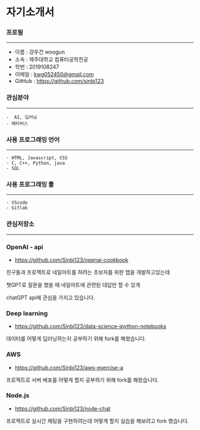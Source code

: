 # 자기소개서

### 프로필
-----
- 이름 : 강우건
woogun
- 소속 : 제주대학교 컴퓨터공학전공
- 학번 : 2019108247
- 이메일 : kwg052450@gmail.com
- GitHub : https://github.com/sinbi123

### 관심분야
-----
```
-  AI, 딥러닝
- 메타버스
```

### 사용 프로그래밍 언어
-----
```
- HTML, Javascript, CSS
- C, C++, Python, java
- SQL
```

### 사용 프로그래밍 툴
-----
```
- VScode
- Gitlab
```

### 관심저장소
-----

### OpenAI - api

- https://github.com/Sinbi123/openai-cookbook

친구들과 프로젝트로 네일아트를 하려는 초보자를 위한 앱을 개발하고있는데

챗GPT로 질문을 했을 때 네일아트에 관련된 대답만 할 수 있게

chatGPT api에 관심을 가지고 있습니다.

### Deep learning

- https://github.com/Sinbi123/data-science-ipython-notebooks

데이터를 어떻게 딥러닝하는지 공부하기 위해 fork를 해왔습니다.

### AWS 

- https://github.com/Sinbi123/aws-exercise-a

프로젝트로 서버 배포를 어떻게 할지 공부하기 위해 fork를 해왔습니다.

### Node.js

- https://github.com/Sinbi123/node-chat

프로젝트로 실시간 채팅을 구현하려는데 어떻게 할지 실습을 해보려고 fork 했습니다.
